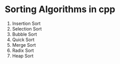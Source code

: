 # Sorting Algorithms in cpp
1. Insertion Sort
2. Selection Sort
3. Bubble Sort
4. Quick Sort
5. Merge Sort
6. Radix Sort
7. Heap Sort
